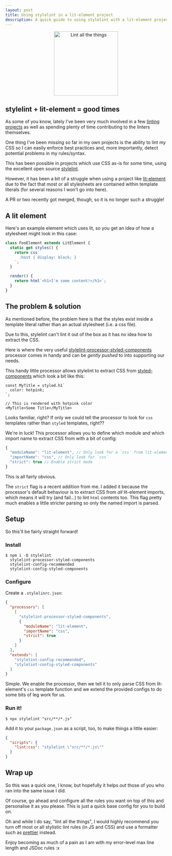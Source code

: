 ```yaml
---
layout: post
title: Using stylelint in a lit-element project
description: A quick guide to using stylelint with a lit-element project
---
```


<div align="center">
  <img
    src="https://i.imgur.com/aAwxLFD.png"
    alt="Lint all the things"
    width="200"
    height="200" />
</div>

## stylelint + lit-element = good times

As some of you know, lately I've been very much involved in a few
[linting](https://github.com/43081j/eslint-plugin-wc)
[projects](https://github.com/43081j/eslint-plugin-lit)
as well as spending plenty of time contributing to the linters themselves.

One thing I've been missing so far in my own projects is the ability
to lint my CSS so I can easily enforce best practices and, more importantly,
detect potential problems in my rules/syntax.

This has been possible in projects which use CSS as-is for some time, using
the excellent open source [stylelint](https://github.com/stylelint/stylelint).

However, it has been a bit of a struggle when using a project like
[lit-element](https://github.com/Polymer/lit-element) due to the fact that
most or all stylesheets are contained within template literals (for several
reasons I won't go into here).

A PR or two recently got merged, though, so it is no longer such a struggle!

## A lit element

Here's an example element which uses lit, so you get an idea of how
a stylesheet might look in this case:

```ts
class FooElement extends LitElement {
  static get styles() {
    return css`
      :host { display: block; }
    `;
  }

  render() {
    return html`<h1>I'm some content!</h1>`;
  }
}
```

## The problem & solution

As mentioned before, the problem here is that the styles exist inside
a template literal rather than an actual stylesheet (i.e. a css file).

Due to this, stylelint can't lint it out of the box as it has no idea
how to extract the CSS.

Here is where the very useful
[stylelint-processor-styled-components](https://github.com/styled-components/stylelint-processor-styled-components)
processor comes in handy and can be _gently pushed_ to into supporting our
needs.

This handy little processor allows stylelint to extract CSS from
[styled-components](https://github.com/styled-components/styled-components)
which look a bit like this:

```tsx
const MyTitle = styled.h1`
  color: hotpink;
`;

// This is rendered with hotpink color
<MyTitle>Some Title</MyTitle>
```

Looks familiar, right? If only we could tell the processor to look for
`css` templates rather than `styled` templates, right??

We're in luck! This processor allows you to define which module
and which import name to extract CSS from with a bit of config:

```js
{
  "moduleName": "lit-element", // Only look for a `css` from lit-element
  "importName": "css", // Only look for `css`
  "strict": true // Enable strict mode
}
```

This is all fairly obvious.

The `strict` flag is a recent addition from me. I added it because
the processor's default behaviour is to extract CSS from _all_ lit-element
imports, which means it will try (and fail...) to lint `html` contents too.
This flag pretty much enables a little stricter parsing so only the named
import is parsed.

## Setup

So this'll be fairly straight forward!

### Install

```
$ npm i -D stylelint
  stylelint-processor-styled-components
  stylelint-config-recommended
  stylelint-config-styled-components
```

### Configure

Create a `.stylelinrc.json`:

```json
{
  "processors": [
    [
      "stylelint-processor-styled-components",
      {
        "moduleName": "lit-element",
        "importName": "css",
        "strict": true
      }
    ]
  ],
  "extends": [
    "stylelint-config-recommended",
    "stylelint-config-styled-components"
  ]
}
```

Simple. We enable the processor, then we tell it to only parse CSS
from lit-element's `css` template function and we extend the provided
configs to do some bits of leg work for us.

### Run it!

```
$ npx stylelint "src/**/*.js"
```

Add it to your `package.json` as a script, too, to make things a little
easier:

```json
{
  "scripts": {
    "lint:css": "stylelint \"src/**/*.js\""
  }
}
```

## Wrap up

So this was a quick one, I know, but hopefully it helps out those of you
who ran into the same issue I did.

Of course, go ahead and configure all the rules you want on top of this
and personalise it as you please. This is just a quick base config for you
to build on.

Oh and while I do say, "lint all the things", I would highly recommend
you turn off most or all stylistic lint rules (in JS and CSS) and use
a formatter such as [prettier](https://github.com/prettier/prettier)
instead.

Enjoy becoming as much of a pain as I am with my error-level max
line length and JSDoc rules :x

